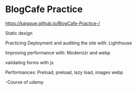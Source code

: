 # BlogCafe Practice


https://kaiggue.github.io/BlogCafe-Practice-/

Static design

Practicing Deployment and auditing the site with: Lighthouse

Improving performance with: Modernizr and webp

validating forms with js

Performances: Preload, preload, lazy load, images webp

-Course of udemy
